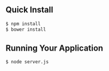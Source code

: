 ## Quick Install
```bash
$ npm install
$ bower install
```

## Running Your Application
```bash
$ node server.js
```